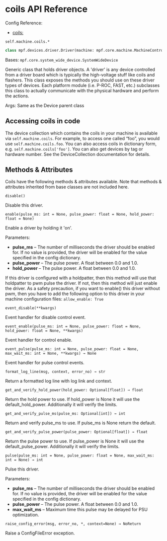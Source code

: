 # coils API Reference

Config Reference:

* [coils:](../../../config/coils.md)

`self.machine.coils.*`

``` python
class mpf.devices.driver.Driver(machine: mpf.core.machine.MachineController, name: str)
```

Bases: `mpf.core.system_wide_device.SystemWideDevice`

Generic class that holds driver objects. A 'driver' is any device controlled from a driver board which is typically the high-voltage stuff like coils and flashers. This class exposes the methods you should use on these driver types of devices. Each platform module (i.e. P-ROC, FAST, etc.) subclasses this class to actually communicate with the physical hardware and perform the actions.

Args: Same as the Device parent class

## Accessing coils in code

The device collection which contains the coils in your machine is available via `self.machine.coils`. For example, to access one called “foo”, you would use `self.machine.coils.foo`. You can also access coils in dictionary form, e.g. `self.machine.coils['foo']`. You can also get devices by tag or hardware number. See the DeviceCollection documentation for details.

## Methods & Attributes

Coils have the following methods & attributes available. Note that methods & attributes inherited from base classes are not included here.

`disable()`

Disable this driver.

`enable(pulse_ms: int = None, pulse_power: float = None, hold_power: float = None)`

Enable a driver by holding it 'on'.

Parameters:

* **pulse_ms** – The number of milliseconds the driver should be enabled for. If no value is provided, the driver will be enabled for the value specified in the config dictionary.
* **pulse_power** – The pulse power. A float between 0.0 and 1.0.
* **hold_power** – The pulse power. A float between 0.0 and 1.0.

If this driver is configured with a holdpatter, then this method will use that holdpatter to pwm pulse the driver. If not, then this method will just enable the driver. As a safety precaution, if you want to enable() this driver without pwm, then you have to add the following option to this driver in your machine configuration files: `allow_enable: True`

`event_disable(**kwargs)`

Event handler for disable control event.

`event_enable(pulse_ms: int = None, pulse_power: float = None, hold_power: float = None, **kwargs)`

Event handler for control enable.

`event_pulse(pulse_ms: int = None, pulse_power: float = None, max_wait_ms: int = None, **kwargs) → None`

Event handler for pulse control events.

`format_log_line(msg, context, error_no) → str`

Return a formatted log line with log link and context.

`get_and_verify_hold_power(hold_power: Optional[float]) → float`

Return the hold power to use. If hold_power is None it will use the default_hold_power. Additionally it will verify the limits.

`get_and_verify_pulse_ms(pulse_ms: Optional[int]) → int`

Return and verify pulse_ms to use. If pulse_ms is None return the default.

`get_and_verify_pulse_power(pulse_power: Optional[float]) → float`

Return the pulse power to use. If pulse_power is None it will use the default_pulse_power. Additionally it will verify the limits.

`pulse(pulse_ms: int = None, pulse_power: float = None, max_wait_ms: int = None) → int`

Pulse this driver.

Parameters:

* **pulse_ms** – The number of milliseconds the driver should be enabled for. If no value is provided, the driver will be enabled for the value specified in the config dictionary.
* **pulse_power** – The pulse power. A float between 0.0 and 1.0.
* **max_wait_ms** – Maximum time this pulse may be delayed for PSU optimization.

`raise_config_error(msg, error_no, *, context=None) → NoReturn`

Raise a ConfigFileError exception.
